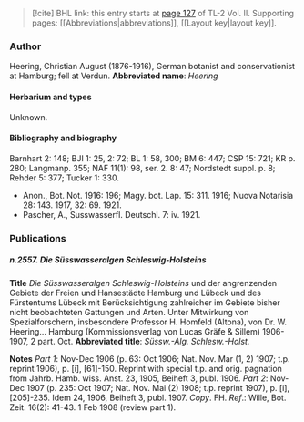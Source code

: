> [!cite] BHL link: this entry starts at [page 127](https://www.biodiversitylibrary.org/page/33068369) of TL-2 Vol. II.
> Supporting pages: [[Abbreviations|abbreviations]], [[Layout key|layout key]].

### Author

Heering, Christian August (1876-1916), German botanist and conservationist at Hamburg; fell at Verdun. 
**Abbreviated name**: *Heering*

#### Herbarium and types

Unknown.

#### Bibliography and biography

Barnhart 2: 148; BJI 1: 25, 2: 72; BL 1: 58, 300; BM 6: 447; CSP 15: 721; KR p. 280; Langmanp. 355; NAF 11(1): 98, ser. 2. 8: 47; Nordstedt suppl. p. 8; Rehder 5: 377; Tucker 1: 330.
- Anon., Bot. Not. 1916: 196; Magy. bot. Lap. 15: 311. 1916; Nuova Notarisia 28: 143. 1917, 32: 69. 1921.
- Pascher, A., Susswasserfl. Deutschl. 7: iv. 1921.

### Publications

##### n.2557. Die Süsswasseralgen Schleswig-Holsteins

**Title**
*Die Süsswasseralgen Schleswig-Holsteins* und der angrenzenden Gebiete der Freien und Hansestädte Hamburg und Lübeck und des Fürstentums Lübeck mit Berücksichtigung zahlreicher im Gebiete bisher nicht beobachteten Gattungen und Arten. Unter Mitwirkung von Spezialforschern, insbesondere Professor H. Homfeld (Altona), von Dr. W. Heering... Hamburg (Kommissionsverlag von Lucas Gräfe & Sillem) 1906-1907, 2 part. Oct.
**Abbreviated title**: *Süssw.-Alg. Schlesw.-Holst.*

**Notes**
*Part 1*: Nov-Dec 1906 (p. 63: Oct 1906; Nat. Nov. Mar (1, 2) 1907; t.p. reprint 1906), p. \[i\], \[61\]-150. Reprint with special t.p. and orig. pagnation from Jahrb. Hamb. wiss. Anst. 23, 1905, Beiheft 3, publ. 1906.
*Part 2*: Nov-Dec 1907 (p. 235: Oct 1907; Nat. Nov. Mai (2) 1908; t.p. reprint 1907), p. \[i\], \[205\]-235. Idem 24, 1906, Beiheft 3, publ. 1907.
*Copy*. FH.
*Ref*.: Wille, Bot. Zeit. 16(2): 41-43. 1 Feb 1908 (review part 1).

